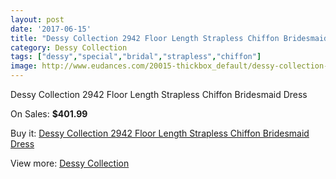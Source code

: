 ```yaml
---
layout: post
date: '2017-06-15'
title: "Dessy Collection 2942 Floor Length Strapless Chiffon Bridesmaid Dress"
category: Dessy Collection
tags: ["dessy","special","bridal","strapless","chiffon"]
image: http://www.eudances.com/20015-thickbox_default/dessy-collection-2942-floor-length-strapless-chiffon-bridesmaid-dress.jpg
---
```

Dessy Collection 2942 Floor Length Strapless Chiffon Bridesmaid Dress

On Sales: **$401.99**
<a href="https://www.eudances.com/en/dessy-collection/5993-dessy-collection-2942-floor-length-strapless-chiffon-bridesmaid-dress.html"><amp-img layout="responsive" width="600" height="600" src="//www.eudances.com/20015-thickbox_default/dessy-collection-2942-floor-length-strapless-chiffon-bridesmaid-dress.jpg" alt="Dessy Collection 2942 Floor Length Strapless Chiffon Bridesmaid Dress 0" /></a>
<a href="https://www.eudances.com/en/dessy-collection/5993-dessy-collection-2942-floor-length-strapless-chiffon-bridesmaid-dress.html"><amp-img layout="responsive" width="600" height="600" src="//www.eudances.com/20016-thickbox_default/dessy-collection-2942-floor-length-strapless-chiffon-bridesmaid-dress.jpg" alt="Dessy Collection 2942 Floor Length Strapless Chiffon Bridesmaid Dress 1" /></a>

Buy it: [Dessy Collection 2942 Floor Length Strapless Chiffon Bridesmaid Dress](https://www.eudances.com/en/dessy-collection/5993-dessy-collection-2942-floor-length-strapless-chiffon-bridesmaid-dress.html "Dessy Collection 2942 Floor Length Strapless Chiffon Bridesmaid Dress")

View more: [Dessy Collection](https://www.eudances.com/en/60-Dessy-Collection "Dessy Collection")